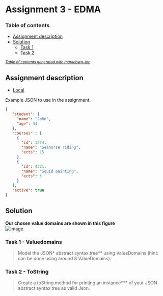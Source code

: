 # Assignment 3 - EDMA

### Table of contents

- [Assignment description](#assignment-description)
- [Solution](#solution)
  * [Task 1](#task-1---valuedomains)
  * [Task 2](#task-2---tostring)

<small><i><a href='http://ecotrust-canada.github.io/markdown-toc/'>Table of contents generated with markdown-toc</a></i></small>

## Assignment description
- [Local](https://github.com/Hold-Krykke-BA/DBD/blob/main/Assignment3/Assignment3.pdf)  
  
Example JSON to use in the assignment. 
```JSON
{
   "student": {
     "name": "John",
     "age": 34
   },
   "courses" : [
     {
       "id": 1234,
       "name": "Seahorse riding",
       "ects": 15
     },
     {
       "id": 4321,
       "name": "Squid painting",
       "ects": 5
     }
   ],
   "active": true
}

```

## Solution
**Our chosen value domains are shown in this figure**  
![image](https://user-images.githubusercontent.com/35559774/113520166-8b03a300-9591-11eb-85c2-7c7ba46d496a.png)

### Task 1 - Valuedomains
> Model the JSON* abstract syntax tree** using ValueDomains (hint: can be done using around 8 ValueDomains).
  
### Task 2 - ToString
> Create a toString method for printing an instance*** of your JSON abstract syntax tree as valid Json.
